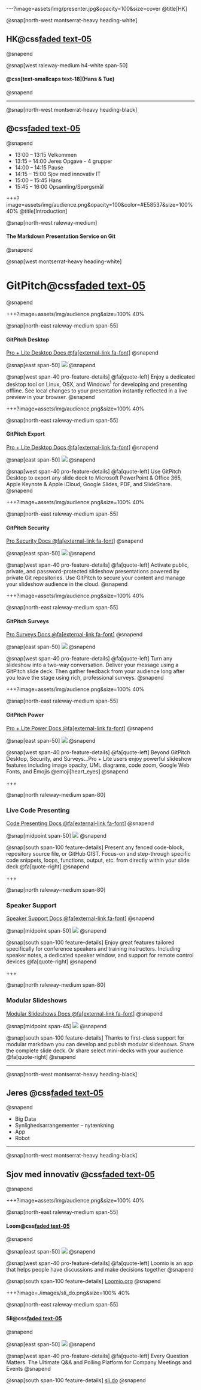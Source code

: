 ---?image=assets/img/presenter.jpg&opacity=100&size=cover
@title[HK]

@snap[north-west montserrat-heavy heading-white]
## HK@css[faded text-05](  23-05-2019)
@snapend

@snap[west raleway-medium h4-white span-50]
#### @css[text-smallcaps text-18](Hans & Tue)
@snapend

---
@snap[north-west montserrat-heavy heading-black]
## @css[faded text-05](Agenda)
@snapend

- 13:00 – 13:15    Velkommen
- 13:15 – 14:00    Jeres Opgave - 4 grupper
- 14:00 – 14:15    Pause
- 14:15 – 15:00    Sjov med innovativ IT
- 15:00 – 15:45    Hans
- 15:45 – 16:00    Opsamling/Spørgsmål

 
+++?image=assets/img/audience.png&opacity=100&color=#E58537&size=100% 40%
@title[Introduction]

@snap[north-west raleway-medium]
#### The Markdown Presentation Service on Git
@snapend

@snap[west montserrat-heavy heading-white]
# GitPitch@css[faded text-05](.com)
@snapend

+++?image=assets/img/audience.png&size=100% 40%

@snap[north-east raleway-medium span-55]
#### GitPitch Desktop
[Pro + Lite Desktop Docs @fa[external-link fa-font]](https://gitpitch.com/docs/pro-features/desktop)
@snapend

@snap[east span-50]
![](assets/img/features-desktop.png)
@snapend

@snap[west span-40 pro-feature-details]
@fa[quote-left] Enjoy a dedicated desktop tool on Linux, OSX, and Windows<sup>1</sup> for developing and presenting offline. See local changes to your presentation instantly reflected in a live preview in your browser.
@snapend

+++?image=assets/img/audience.png&size=100% 40%

@snap[north-east raleway-medium span-55]
#### GitPitch Export
[Pro + Lite Desktop Docs @fa[external-link fa-font]](https://gitpitch.com/docs/pro-features/desktop)
@snapend

@snap[east span-50]
![](assets/img/features-export.jpg)
@snapend

@snap[west span-40 pro-feature-details]
@fa[quote-left] Use GitPitch Desktop to export any slide deck to Microsoft
PowerPoint & Office 365, Apple Keynote & Apple iCloud, Google Slides, PDF, and SlideShare.
@snapend

+++?image=assets/img/audience.png&size=100% 40%

@snap[north-east raleway-medium span-55]
#### GitPitch Security
[Pro Security Docs @fa[external-link fa-font]](https://gitpitch.com/docs/pro-features/security)
@snapend

@snap[east span-50]
![](assets/img/features-security.jpg)
@snapend

@snap[west span-40 pro-feature-details]
@fa[quote-left] Activate public, private, and password-protected slideshow presentations powered by private Git repositories. Use GitPitch to secure your content and manage your slideshow audience in the cloud.
@snapend

+++?image=assets/img/audience.png&size=100% 40%

@snap[north-east raleway-medium span-55]
#### GitPitch Surveys
[Pro Surveys Docs @fa[external-link fa-font]](https://gitpitch.com/docs/pro-features/surveys)
@snapend

@snap[east span-50]
![](assets/img/features-surveys.jpg)
@snapend

@snap[west span-40 pro-feature-details]
@fa[quote-left] Turn any slideshow into a two-way conversation. Deliver your message using a GitPitch slide deck. Then gather feedback from your audience long after you leave the stage using rich, professional surveys.
@snapend

+++?image=assets/img/audience.png&size=100% 40%

@snap[north-east raleway-medium span-55]
#### GitPitch Power
[Pro + Lite Power Docs @fa[external-link fa-font]](https://gitpitch.com/docs/pro-features/bonus)
@snapend

@snap[east span-50]
![](assets/img/features-pro-bonuses.jpg)
@snapend

@snap[west span-40 pro-feature-details]
@fa[quote-left] Beyond GitPitch Desktop, Security, and Surveys...Pro + Lite users enjoy powerful slideshow features including image opacity, UML diagrams, code zoom, Google Web Fonts, and Emojis @emoji[heart_eyes]
@snapend

+++

@snap[north raleway-medium span-80]
### Live Code Presenting
[Code Presenting Docs @fa[external-link fa-font]](https://gitpitch.com/docs/code-features)
@snapend

@snap[midpoint span-50]
![](assets/img/features-live-code-presenting.gif)
@snapend

@snap[south span-100 feature-details]
Present any fenced code-block, repository source file, or GitHub GIST. Focus-on and step-through specific code snippets, loops, functions, output, etc. from directly within your slide deck @fa[quote-right]
@snapend     

+++

@snap[north raleway-medium span-80]
### Speaker Support
[Speaker Support Docs @fa[external-link fa-font]](https://gitpitch.com/docs/speaker-features)
@snapend

@snap[midpoint span-50]
![](assets/img/features-speaker-support.jpg)
@snapend

@snap[south span-100 feature-details]
Enjoy great features tailored specifically for conference speakers and training instructors. Including speaker notes, a dedicated speaker window, and support for remote control devices @fa[quote-right]
@snapend     

+++

@snap[north raleway-medium span-80]
### Modular Slideshows
[Modular Slideshows Docs @fa[external-link fa-font]](https://gitpitch.com/docs/git/branch-modular-slideshows)
@snapend

@snap[midpoint span-45]
![](assets/img/features-modular-slideshows.jpg)
@snapend

@snap[south span-100 feature-details]
Thanks to first-class support for modular markdown you can develop and publish modular slideshows. Share the complete slide deck. Or share select mini-decks with your audience @fa[quote-right]
@snapend

---

@snap[north-west montserrat-heavy heading-black]
## Jeres @css[faded text-05](Opgaver)
@snapend

- Big Data
- Synlighedsarrangementer – nytænkning
- App
- Robot

---

@snap[north-west montserrat-heavy heading-black]
## Sjov med innovativ @css[faded text-05](IT)
@snapend

+++?image=assets/img/audience.png&size=100% 40%

@snap[north-east raleway-medium span-55]
#### Loom@css[faded text-05](.org)
@snapend

@snap[east span-50]
![](assets/img/loomio.png)
@snapend

@snap[west span-40 pro-feature-details]
@fa[quote-left] Loomio is an app that helps people have discussions and make decisions together
@snapend

@snap[south span-100 feature-details]
[Loomio.org](https://www.loomio.org/)
@snapend  

+++?image=./images/sli_do.png&size=100% 40%

@snap[north-east raleway-medium span-55]
#### Sli@css[faded text-05](.do)
@snapend

@snap[east span-50]
![](assets/img/sli_do.png)
@snapend

@snap[west span-40 pro-feature-details]
@fa[quote-left] Every Question Matters.
The Ultimate Q&A and Polling Platform for Company Meetings and Events
@snapend

@snap[south span-100 feature-details]
[sli.do](https://www.sli.do/)
@snapend  


